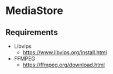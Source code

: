 # MediaStore

## Requirements

- Libvips
  - https://www.libvips.org/install.html
- FFMPEG
  - https://ffmpeg.org/download.html